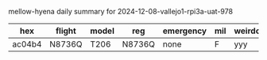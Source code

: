 mellow-hyena daily summary for 2024-12-08-vallejo1-rpi3a-uat-978

|hex|flight|model|reg|emergency|mil|weirdo|
|--|--|--|--|--|--|--|
|ac04b4|N8736Q|T206|N8736Q|none|F|yyy|
